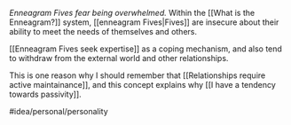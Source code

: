 *Enneagram Fives fear being overwhelmed.* Within the [[What is the Enneagram?]] system, [[enneagram Fives|Fives]] are insecure about their ability to meet the needs of themselves and others. 

[[Enneagram Fives seek expertise]] as a coping mechanism, and also tend to withdraw from the external world and other relationships. 

This is one reason why I should remember that [[Relationships require active maintainance]], and this concept explains why [[I have a tendency towards passivity]]. 

#idea/personal/personality 